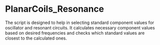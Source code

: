 # PlanarCoils_Resonance
The script is designed to help in selecting standard component values for oscillator and resonant circuits. It calculates necessary component values based on desired frequencies and checks which standard values are closest to the calculated ones.
